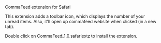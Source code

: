 CommaFeed extension for Safari

This extension adds a toolbar icon, which displays the number of your unread items.
Also, it'll open up commafeed website when clicked (in a new tab).

Double click on CommaFeed_1.0.safariextz to install the extension.
